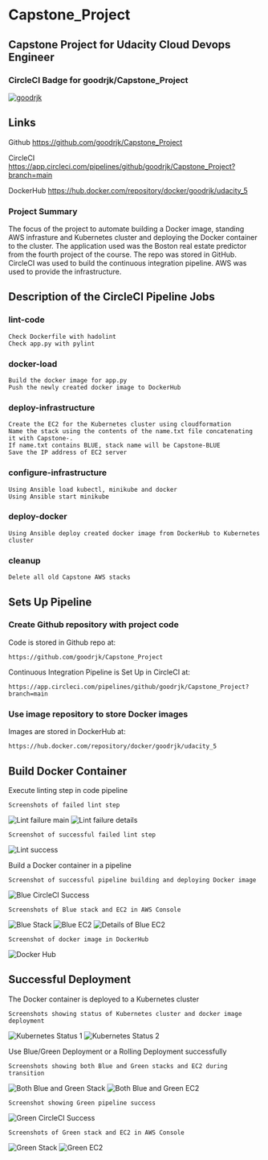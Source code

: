 # Capstone_Project
## Capstone Project for Udacity Cloud Devops Engineer

### CircleCI Badge for goodrjk/Capstone_Project   
[![goodrjk](https://circleci.com/gh/goodrjk/Capstone_Project.svg?style=svg)](https://circleci.com/gh/goodrjk/Capstone_Project/?branch=main)

## Links

Github		https://github.com/goodrjk/Capstone_Project

CircleCI	https://app.circleci.com/pipelines/github/goodrjk/Capstone_Project?branch=main

DockerHub	https://hub.docker.com/repository/docker/goodrjk/udacity_5
	
### Project Summary

The focus of the project to automate building a Docker image, standing AWS infrasture and Kubernetes cluster and deploying the Docker container to the cluster. 
The application used was the Boston real estate predictor from the fourth project of the course.
The repo was stored in GitHub. CircleCI was used to build the continuous integration pipeline. AWS was used to provide the infrastructure.


## Description of the CircleCI Pipeline Jobs

### lint-code
	Check Dockerfile with hadolint  
	Check app.py with pylint
### docker-load
	Build the docker image for app.py
	Push the newly created docker image to DockerHub
### deploy-infrastructure
	Create the EC2 for the Kubernetes cluster using cloudformation
	Name the stack using the contents of the name.txt file concatenating it with Capstone-.
	If name.txt contains BLUE, stack name will be Capstone-BLUE
	Save the IP address of EC2 server
### configure-infrastructure
	Using Ansible load kubectl, minikube and docker
	Using Ansible start minikube
### deploy-docker
	Using Ansible deploy created docker image from DockerHub to Kubernetes cluster
### cleanup
	Delete all old Capstone AWS stacks

## Sets Up Pipeline

### Create Github repository with project code

Code is stored in Github repo at:

	https://github.com/goodrjk/Capstone_Project

Continuous Integration Pipeline is Set Up in CircleCI at:

	https://app.circleci.com/pipelines/github/goodrjk/Capstone_Project?branch=main
	
### Use image repository to store Docker images

Images are stored in DockerHub at:

	https://hub.docker.com/repository/docker/goodrjk/udacity_5

## Build Docker Container

Execute linting step in code pipeline 

	Screenshots of failed lint step

![Lint failure main](./Screenshots/lint_failure_main.png)
![Lint failure details](./Screenshots/lint_failure_details.png)

	Screenshot of successful failed lint step

![Lint success](./Screenshots/lint_success.png)

Build a Docker container in a pipeline 

	Screenshot of successful pipeline building and deploying Docker image

![Blue CircleCI Success](./Screenshots/blue_circleci_success.png)

	Screenshots of Blue stack and EC2 in AWS Console

![Blue Stack](./Screenshots/blue_stack.png)
![Blue EC2](./Screenshots/blue_ec2.png)
![Details of Blue EC2](./Screenshots/blue_ec2_details.png)

	Screenshot of docker image in DockerHub

![Docker Hub](./Screenshots/dockerhub.png)

## Successful Deployment

The Docker container is deployed to a Kubernetes cluster 

	Screenshots showing status of Kubernetes cluster and docker image deployment

![Kubernetes Status 1](./Screenshots/kubernetes_status_1.png)
![Kubernetes Status 2](./Screenshots/kubernetes_status_2.png)

Use Blue/Green Deployment or a Rolling Deployment successfully

	Screenshots showing both Blue and Green stacks and EC2 during transition

![Both Blue and Green Stack](./Screenshots/blue_green_stack.png)
![Both Blue and Green EC2](./Screenshots/blue_green_ec2.png)

	Screenshot showing Green pipeline success
 
![Green CircleCI Success](./Screenshots/green_circleci_success.png)

	Screenshots of Green stack and EC2 in AWS Console

![Green Stack](./Screenshots/green_stack.png)
![Green EC2](./Screenshots/green_ec2.png)

